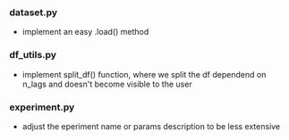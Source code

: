 ### dataset.py
* implement an easy .load() method

### df_utils.py
* implement split_df() function, where we split the df dependend on n_lags and doesn't become visible to the user

### experiment.py
* adjust the eperiment name or params description to be less extensive
